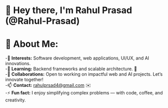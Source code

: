 # 👋 Hey there, I'm Rahul Prasad (@Rahul-Prasad)<br>

# 💫 About Me:<br>
-👀 **Interests:** Software development, web applications, UI/UX, and AI innovations.<br>
-🌱 **Learning:** Backend frameworks and scalable architecture. 🔧<br>
-💞️ **Collaborations:** Open to working on impactful web and AI projects. Let’s innovate together!<br>
-📫 **Contact:** [rahulprsad4@gmail.com](mailto:rahulprsad4@gmail.com) ✉️<br>
-⚡ **Fun fact:** I enjoy simplifying complex problems — with code, coffee, and creativity.<br><br>

